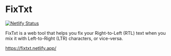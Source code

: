 # FixTxt

[![Netlify Status](https://api.netlify.com/api/v1/badges/cb0145ea-6dfa-4400-b8d8-e3e00f4cc98f/deploy-status)](https://app.netlify.com/sites/fixtxt/deploys)

FixTxt is a web tool that helps you fix your Right-to-Left (RTL) text when you mix it with Left-to-Right (LTR) characters, or vice-versa.

https://fixtxt.netlify.app/
